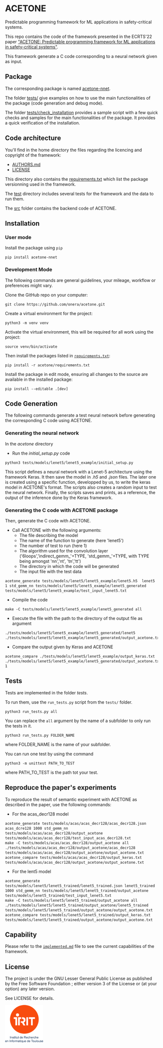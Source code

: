 # ACETONE
Predictable programming framework for ML applications in safety-critical systems.

This repo contains the code of the framework presented in the ECRTS'22 paper  ["ACETONE: Predictable programming framework for ML applications in safety-critical systems"](https://drops.dagstuhl.de/entities/document/10.4230/LIPIcs.ECRTS.2022.3).

This framework generate a C code corresponding to a neural network given as input.

## Package

The corresponding package is named [acetone-nnet](https://pypi.org/project/acetone-nnet/). 

The folder [tests/](./tests/) give examples on how to use the main functionalities of the package (code generation and 
debug mode).

The folder [tests/check_installation](./tests/check_installation/) provides a sample script with a few quick checks and 
samples for the main functionalities of the package. It provides a quick verification of the installation.


## Code architecture

You'll find in the home directory the files regarding the licencing and copyright of the framework:

* [AUTHORS.md](./AUTHORS.md)
* [LICENSE](./LICENSE)

This directory also contains the [requirements.txt](./requirements.txt) which list the package versionning used in the framework.

The [test](./test/) directory includes several tests for the framework and the data to run them.

The [src](./src/) folder contains the backend code of ACETONE.

## Installation

### User mode

Install the package using `pip`
```
pip install acetone-nnet
```


### Development Mode

The following commands are general guidelines, your mileage, workflow or
preferences might vary. 

Clone the GitHub repo on your computer:
```commandline
git clone https://github.com/onera/acetone.git
```

Create a virtual environment for the project:
```commandline
python3 -m venv venv
```

Activate the virtual environment, this will be required for all work using the project:
```commandline
source venv/bin/activate
```

Then install the packages listed in [`requirements.txt`](./requirements.txt):
```commandline
pip install -r acetone/requirements.txt
```

Install the package in edit mode, ensuring all changes to the source are available in the installed package:
```commandline
pip install --editable .[dev]
```



## Code Generation

The following commands generate a test neural network before generating the corresponding C code using ACETONE.

### Generating the neural network

In the *acetone* directory

* Run the *initial_setup.py* code
```
python3 tests/models/lenet5/lenet5_example/initial_setup.py
```

This script defines a neural network with a Lenet-5 architecture using the framework Keras. It then save the model in *.h5* and *.json* files. The later one is created using a specific function, developped by us, to write the keras model in ACETONE's format. The scripts also creates a random input to test the neural network. Finally, the scripts saves and prints, as a reference, the output of the inference done by the Keras framework.

### Generating the C code with ACETONE package

Then, generate the C code with ACETONE.

* Call ACETONE with the following arguments:
  * The file describing the model
  * The name of the function to generate (here 'lenet5')
  * The number of test to run (here 1)
  * The algorithm used for the convolution layer ('6loops','indirect_gemm_'+TYPE, 'std_gemm_'+TYPE, with TYPE being amongst 'nn','nt',    'tn','tt')
  * The directory in which the code will be generated
  * The input file with the test data

```
acetone_generate tests/models/lenet5/lenet5_example/lenet5.h5  lenet5 1 std_gemm_nn tests/models/lenet5/lenet5_example/lenet5_generated tests/models/lenet5/lenet5_example/test_input_lenet5.txt
```

* Compile the code
```
make -C tests/models/lenet5/lenet5_example/lenet5_generated all
```

* Execute the file with the path to the directory of the output file as argument
```
./tests/models/lenet5/lenet5_example/lenet5_generated/lenet5 ./tests/models/lenet5/lenet5_example/lenet5_generated/output_acetone.txt
```

* Compare the output given by Keras and ACETONE
```
acetone_compare ./tests/models/lenet5/lenet5_example/output_keras.txt ./tests/models/lenet5/lenet5_example/lenet5_generated/output_acetone.txt 1
```

## Tests

Tests are implemented in the folder *tests*.

To run them, use the `run_tests.py` script from the `tests/` folder.
```
python3 run_tests.py all
```

You can replace the `all` argument by the name of a subfolder to only run the tests in it.
```
python3 run_tests.py FOLDER_NAME
```
where FOLDER_NAME is the name of your subfolder.

You can run one test by using the command
```
python3 -m unittest PATH_TO_TEST
```
where PATH_TO_TEST is the path tot your test.

## Reproduce the paper's experiments

To reproduce the result of semantic experiment with ACETONE as described in the paper, use the following commands:

* For the acas_decr128 model
```
acetone_generate tests/models/acas/acas_decr128/acas_decr128.json acas_dcre128 1000 std_gemm_nn tests/models/acas/acas_decr128/output_acetone tests/models/acas/acas_decr128/test_input_acas_decr128.txt
make -C tests/models/acas/acas_decr128/output_acetone all
./tests/models/acas/acas_decr128/output_acetone/acas_decr128 tests/models/acas/acas_decr128/output_acetone/output_acetone.txt
acetone_compare tests/models/acas/acas_decr128/output_keras.txt tests/models/acas/acas_decr128/output_acetone/output_acetone.txt
```

* For the lent5 model

```
acetone_generate tests/models/lenet5/lenet5_trained/lenet5_trained.json lenet5_trained 1000 std_gemm_nn tests/models/lenet5/lenet5_trained/output_acetone tests/models/lenet5_trained/test_input_lenet5.txt
make -C tests/models/lenet5/lenet5_trained/output_acetone all
./tests/models/lenet5/lenet5_trained/output_acetone/lenet5_trained tests/models/lenet5/lenet5_trained/output_acetone/output_acetone.txt
acetone_compare tests/models/lenet5/lenet5_trained/output_keras.txt tests/models/lenet5/lenet5_trained/output_acetone/output_acetone.txt
```

## Capability

Please refer to the [`implemented.md`](./implemented.md) file to see the current capabilities of the framework.

## License

The project is under the GNU Lesser General Public License as published by the Free Software Foundation ; either version 3 of  the License or (at your option) any later version.

See LICENSE for details.

<img src="logos/Logo_IRIT.png" width=25% height=25% alt="Logo Institut de Recherche en Informatique de Toulouse">